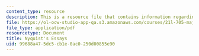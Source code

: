 ```yaml
---
content_type: resource
description: This is a resource file that contains information regarding reading 4.
file: https://ol-ocw-studio-app-qa.s3.amazonaws.com/courses/21l-705-major-authors-rewriting-genesis-paradise-lost-and-twentieth-century-fantasy-spring-2009/99688a475dc5cb1e0ac0250d00855e90_MIT21L_705S09_read04.pdf
file_type: application/pdf
resourcetype: Document
title: Nyquist's Essays
uid: 99688a47-5dc5-cb1e-0ac0-250d00855e90
---
```

